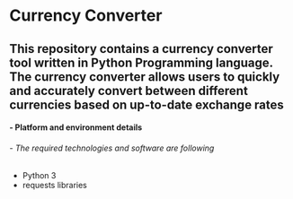# Currency Converter
## This repository contains a currency converter tool written in Python Programming language. The currency converter allows users to quickly and accurately convert between different currencies based on up-to-date exchange rates

#### - Platform and environment details
###### - The required technologies and software are following
- Python 3
- requests libraries
